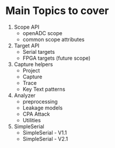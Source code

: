 # Main Topics to cover
1. Scope API
	- openADC scope
	- common scope attributes
2. Target API
	- Serial targets
	- FPGA targets (future scope)
3. Capture helpers
	- Project
	- Capture
	- Trace
	- Key Text patterns
4. Analyzer
	- preprocessing
	- Leakage models
	- CPA Attack
	- Utilities
5. SimpleSerial
	- SimpleSerial - V1.1
	- SimpleSerial - V2.1